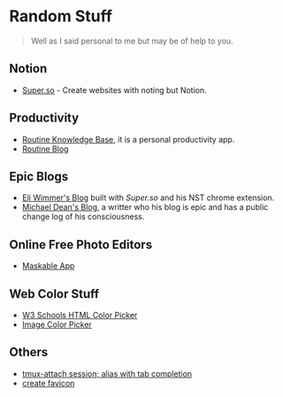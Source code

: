 # Random Stuff

> Well as I said personal to me but may be of help to you.

## Notion

- [Super.so](https://super.so/) - Create websites with noting but Notion.

## Productivity

- [Routine Knowledge Base](https://base.routine.co/), it is a personal productivity app.
- [Routine Blog](https://www.routine.co/blog)

## Epic Blogs

- [Eli Wimmer's Blog](https://eliwimmer.com/) built with *Super.so* and his NST chrome extension.
- [Michael Dean's Blog](https://michaeldean.site/), a writter who his blog is epic and has a public change log of his consciousness.

## Online Free Photo Editors

- [Maskable App](https://maskable.app/editor)

## Web Color Stuff

- [W3 Schools HTML Color Picker](https://www.w3schools.com/colors/colors_picker.asp)
- [Image Color Picker](https://imagecolorpicker.com/en)

## Others

- [tmux-attach session; alias with tab completion](https://www.nathankowald.com/blog/2014/03/tmux-attach-session-alias/)
- [create favicon](https://www.silisoftware.com/tools/favicon.php)
